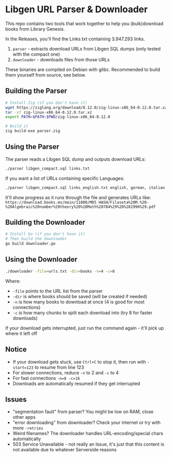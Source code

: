 # Libgen URL Parser & Downloader

This repo contains two tools that work together to help you (bulk)download books from Library Genesis.

In the Releases, you'll find the Links.txt containing 3.947.293 links.

1. `parser` - extracts download URLs from Libgen SQL dumps (only tested with the compact one)
2. `downloader` - downloads files from those URLs

These binaries are compiled on Debian with glibc. 
Recommended to build them yourself from source, see below.

## Building the Parser

```bash
# Install Zig (if you don't have it)
wget https://ziglang.org/download/0.12.0/zig-linux-x86_64-0.12.0.tar.xz
tar -xf zig-linux-x86_64-0.12.0.tar.xz
export PATH=$PATH:$PWD/zig-linux-x86_64-0.12.0

# Build it
zig build-exe parser.zig
```

## Using the Parser

The parser reads a Libgen SQL dump and outputs download URLs:

```bash
./parser libgen_compact.sql links.txt
```

If you want a list of URLs containing specific Languages:
```bash
./parser libgen_compact.sql links_english.txt english, german, italian
``` 

It'll show progress as it runs through the file and generates URLs like:
`https://download.books.ms/main/11000/MD5 HASH/Filaseta%20M.%20-%20Algebraic%20number%20theory%20%28Math%20784%29%20%281996%29.pdf`

## Building the Downloader

```bash
# Install Go (if you don't have it)
# Then build the downloader
go build downloader.go
```

## Using the Downloader

```bash
./downloader -file=urls.txt -dir=books -n=4 -c=8
```

Where:
- `-file` points to the URL list from the parser
- `-dir` is where books should be saved (will be created if needed)
- `-n` is how many books to download at once (4 is good for most connections)
- `-c` is how many chunks to split each download into (try 8 for faster downloads)

If your download gets interrupted, just run the command again - it'll pick up where it left off

## Notice

- If your download gets stuck, use `Ctrl+C` to stop it, then run with `-start=123` to resume from line 123
- For slower connections, reduce `-n` to 2 and `-c` to 4
- For fast connections `-n=8 -c=16`
- Downloads are automatically resumed if they get interrupted

## Issues

- "segmentation fault" from parser? You might be low on RAM, close other apps
- "error downloading" from downloader? Check your internet or try with more `-retries`
- Weird filenames? The downloader handles URL-encoding/special chars automatically
- 503 Service Unavailable  - not really an Issue, it's just that this content is not available due to whatever Serverside reasons

